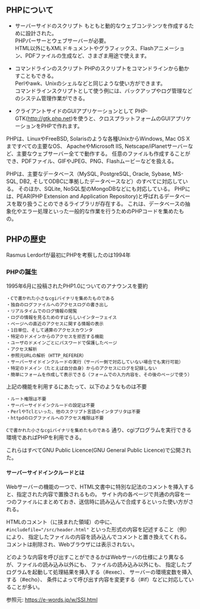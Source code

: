 ## PHPについて

- サーバーサイドのスクリプト
もともと動的なウェブコンテンツを作成するために設計された。<br>
PHPパーサーとウェブサーバーが必要。<br>
HTML以外にもXMLドキュメントやグラフィックス、Flashアニメーション、PDFファイルの生成など、さまざま用途で使えます。

- コマンドラインのスクリプト
PHPのスクリプトをコマンドラインから動かすこともできる。<br>
Perlやawk、Unixのシェルなどと同じような使い方ができます。<br>
コマンドラインスクリプトとして使う例には、バックアップやログ管理などのシステム管理作業ができる。<br>

- クライアントサイドのGUIアプリケーションとして
PHP-GTK(http://gtk.php.net)を使うと、クロスプラットフォームのGUIアプリケーションをPHPで作れます。

PHPは、LinuxやFreeBSD, Solarisのような各種UnixからWindows, Mac OS X まですべての主要なOS、 ApacheやMicrosoft IIS, Netscape/iPlanetサーバーなど、主要なウェブサーバー全てで動作する。
任意のファイルも作成することができ、PDFファイル、GIFやJPEG、PNG、Flashムービーなどを扱える。

PHPは、主要なデータベース（MySQL, PostgreSQL, Oracle, Sybase, MS-SQL, DB2, そしてODBCに準拠したデータベースなど）のすべてに対応している。
そのほか、SQLite, NoSQL型のMongoDBなどにも対応している。
PHPには、PEAR(PHP Extension and Application Repository)と呼ばれるデータベースを取り扱うことのできるライブラリが存在する。
これは、データベースの抽象化やエラー処理といった一般的な作業を行うためのPHPコードを集めたもの。

## PHPの歴史

Rasmus Lerdorfが最初にPHPを考察したのは1994年

### PHPの誕生

1995年6月に投稿されたPHP1.0についてのアナウンスを要約

```
・Cで書かれた小さなcgiバイナリを集めたものである
・独自のログファイルへのアクセスログの書き出し
・リアルタイムでのログ情報の閲覧
・ログの情報を見るためのすばらしいインターフェイス
・ページへの直近のアクセスに関する情報の表示
・1日単位、そして通算のアクセスカウンタ
・特定のドメインからのアクセスを拒否する機能
・ユーザのドメインごとにパスワードで保護したページ
・アクセス解析
・参照元URLの解析（HTTP_REFERER）
・サーバーサイドインクルードの実行（サーバー側で対応していない場合でも実行可能）
・特定のドメイン（たとえば自分自身）からのアクセスにログを記録しない
・簡単にフォームを作成して表示できる（フォームでの入力内容を、その後のページで使う）
```

上記の機能を利用するにあたって、以下のようなものは不要

```
・ルート権限は不要
・サーバーサイドインクルードの設定は不要
・PerlやTclといった、他のスクリプト言語のインタプリタは不要
・httpdのログファイルへのアクセス権限は不要
```

`Cで書かれた小さなcgiバイナリを集めたものである` 通り、cgiプログラムを実行できる環境であればPHPを利用できる。

これらはすべてGNU Public Licence(GNU General Public Licence)で公開された。

#### サーバーサイドインクルードとは

Webサーバーの機能の一つで、HTML文書中に特別な記法のコメントを挿入すると、指定された内容で置換されるもの。
サイト内の各ページで共通の内容を一つのファイルにまとめておき、送信時に読み込んで合成するといった使い方がされる。

HTMLのコメント（<!--と-->に挟まれた領域）の中に、 `#includefile="/src/header.html"` といった形式の内容を記述すること（例）により、
指定したファイルの内容を読み込んでコメントと置き換えてくれる。コメントは削除され、Webブラウザには表示されない。

どのような内容を呼び出すことができるかはWebサーバの仕様により異なるが、ファイルの読み込み以外にも、
ファイルの読み込み以外にも、
指定したプログラムを起動して処理結果を挿入する（#exec）、
サーバーの環境変数を挿入する（#echo）、
条件によって呼び出す内容を変更する（#if）などに対応していることが多い。

参照元: https://e-words.jp/w/SSI.html
